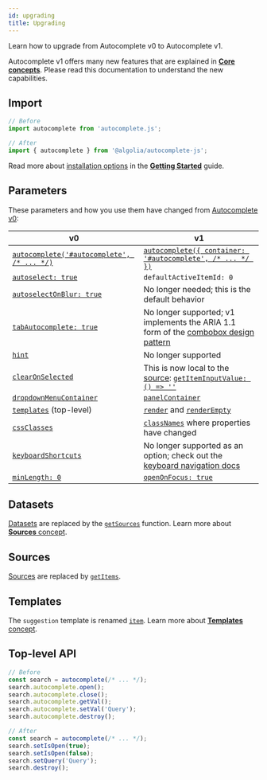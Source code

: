 ```yaml
---
id: upgrading
title: Upgrading
---
```


Learn how to upgrade from Autocomplete v0 to Autocomplete v1.

Autocomplete v1 offers many new features that are explained in [**Core concepts**](basic-options). Please read this documentation to understand the new capabilities.

## Import

```js
// Before
import autocomplete from 'autocomplete.js';

// After
import { autocomplete } from '@algolia/autocomplete-js';
```

Read more about [installation options](getting-started#installation) in the [**Getting Started**](getting-started) guide.

## Parameters

These parameters and how you use them have changed from [Autocomplete v0](https://github.com/algolia/autocomplete/blob/45fa32d008620cf52bf4a90530be338543dfba7f/README.md#global-options):

| v0 | v1 |
| --- | --- |
| [`autocomplete('#autocomplete', /* ... */)`](https://github.com/algolia/autocomplete/blob/45fa32d008620cf52bf4a90530be338543dfba7f/README.md#global-options) | [`autocomplete({ container: '#autocomplete', /* ... */ })`](autocomplete-js/#container) |
| [`autoselect: true`](https://github.com/algolia/autocomplete/blob/45fa32d008620cf52bf4a90530be338543dfba7f/README.md#global-options) | `defaultActiveItemId: 0` |
| [`autoselectOnBlur: true`](https://github.com/algolia/autocomplete/blob/45fa32d008620cf52bf4a90530be338543dfba7f/README.md#global-options) | No longer needed; this is the default behavior |
| [`tabAutocomplete: true`](https://github.com/algolia/autocomplete/blob/45fa32d008620cf52bf4a90530be338543dfba7f/README.md#global-options) | No longer supported; v1 implements the ARIA 1.1 form of the [combobox design pattern](https://www.w3.org/TR/wai-aria-practices/#combobox) |
| [`hint`](https://github.com/algolia/autocomplete/blob/45fa32d008620cf52bf4a90530be338543dfba7f/README.md#global-options) | No longer supported |
| [`clearOnSelected`](https://github.com/algolia/autocomplete/blob/45fa32d008620cf52bf4a90530be338543dfba7f/README.md#global-options) | This is now local to the [source](sources): [`getItemInputValue: () => ''`](sources/#getiteminputvalue) |
| [`dropdownMenuContainer`](https://github.com/algolia/autocomplete/blob/45fa32d008620cf52bf4a90530be338543dfba7f/README.md#global-options) | [`panelContainer`](autocomplete-js/#panelcontainer) |
| [`templates`](https://github.com/algolia/autocomplete/blob/45fa32d008620cf52bf4a90530be338543dfba7f/README.md#global-options) (top-level) | [`render`](autocomplete-js/#render) and [`renderEmpty`](autocomplete-js/#renderempty) |
| [`cssClasses`](https://github.com/algolia/autocomplete/blob/45fa32d008620cf52bf4a90530be338543dfba7f/README.md#global-options) | [`classNames`](autocomplete-js/#classnames) where properties have changed |
| [`keyboardShortcuts`](https://github.com/algolia/autocomplete/blob/45fa32d008620cf52bf4a90530be338543dfba7f/README.md#global-options) | No longer supported as an option; check out the [keyboard navigation docs](keyboard-navigation) |
| [`minLength: 0`](https://github.com/algolia/autocomplete/blob/45fa32d008620cf52bf4a90530be338543dfba7f/README.md#global-options) | [`openOnFocus: true`](autocomplete-js/#openonfocus) |

## Datasets

[Datasets](https://github.com/algolia/autocomplete/blob/45fa32d008620cf52bf4a90530be338543dfba7f/README.md#datasets) are replaced by the [`getSources`](autocomplete-js/#getsources) function. Learn more about [**Sources** concept](sources).

## Sources

[Sources](https://github.com/algolia/autocomplete/blob/45fa32d008620cf52bf4a90530be338543dfba7f/README.md#sources) are replaced by [`getItems`](sources#getitems).

## Templates

The `suggestion` template is renamed [`item`](templates#item). Learn more about [**Templates** concept](templates).

## Top-level API

```js
// Before
const search = autocomplete(/* ... */);
search.autocomplete.open();
search.autocomplete.close();
search.autocomplete.getVal();
search.autocomplete.setVal('Query');
search.autocomplete.destroy();

// After
const search = autocomplete(/* ... */);
search.setIsOpen(true);
search.setIsOpen(false);
search.setQuery('Query');
search.destroy();
```
